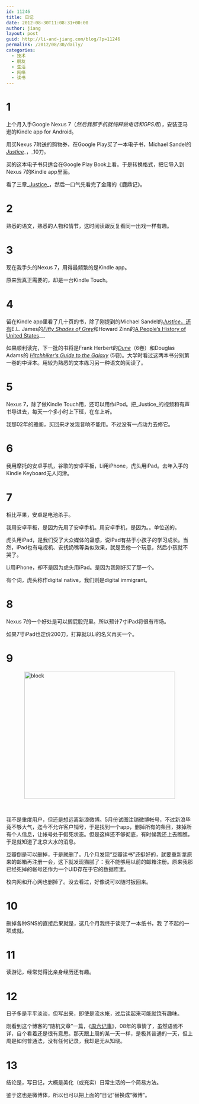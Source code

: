 ```yaml
---
id: 11246
title: 日记
date: 2012-08-30T11:08:31+00:00
author: jiang
layout: post
guid: http://li-and-jiang.com/blog/?p=11246
permalink: /2012/08/30/daily/
categories:
  - 技术
  - 朋友
  - 生活
  - 网络
  - 读书
---
```

# 1

上个月入手Google Nexus 7（_然后我那手机就纯粹做电话和GPS用_），安装亚马逊的Kindle app for Android。

用买Nexus 7附送的购物券，在Google Play买了一本电子书，Michael Sandel的<a href="http://www.amazon.com/Justice-Whats-Right-Thing-Do/dp/0374532508/ref=sr_1_1?ie=UTF8&qid=1346182652&sr=8-1&keywords=justice" target="_blank"><em>Justice</em></a>_，_10刀。

买的这本电子书只适合在Google Play Book上看。于是转换格式，把它导入到Nexus 7的Kindle app里面。

看了三章_<a href="http://www.amazon.com/Justice-Whats-Right-Thing-Do/dp/0374532508/ref=sr_1_1?ie=UTF8&qid=1346182652&sr=8-1&keywords=justice" target="_blank">Justice</a>_，然后一口气先看完了金庸的《鹿鼎记》。

# 2

熟悉的语文，熟悉的人物和情节，这时阅读跟反复看同一出戏一样有趣。

# 3

现在我手头的Nexus 7，用得最频繁的是Kindle app。

原来我真正需要的，却是一台Kindle Touch。

# 4

留在Kindle app里看了几十页的书，除了刚提到的Michael Sandel的<a href="http://www.amazon.com/Justice-Whats-Right-Thing-Do/dp/0374532508/ref=sr_1_1?ie=UTF8&qid=1346182652&sr=8-1&keywords=justice" target="_blank"><em>Justice</em>，还有</a>E.L. James的[_Fifty Shades of Grey_](http://www.amazon.com/Turtleback-Library-Binding-Edition-Trilogy/dp/0606259090/ref=sr_1_1?ie=UTF8&qid=1341721881&sr=8-1&keywords=fifty+shades+of+grey)和Howard Zinn的<a href="http://www.amazon.com/Peoples-History-United-States-1492-Present/dp/0060528370" target="_blank">A People’s History of United States</a>__.

如果顺利读完，下一批的书将是Frank Herbert的<a href="http://www.amazon.com/Dune-Chronicles-Book-1/dp/0441172717" target="_blank"><em>Dune</em></a>（6卷）和Douglas Adams的 <a href="http://www.amazon.com/Hitchhikers-Guide-Galaxy-Sf-Masterworks/dp/0575115343/ref=sr_1_1?s=books&ie=UTF8&qid=1346271426&sr=1-1&keywords=Hitchhiker%27s+Guide+to+the+Galaxy" target="_blank"><em>Hitchhiker&#8217;s Guide to the Galaxy</em></a> (5卷)。大学时看过这两本书分别第一卷的中译本。用较为熟悉的文本练习另一种语文的阅读了。

# 5

Nexus 7，除了做Kindle Touch用，还可以用作iPod。把_Justice_的视频和有声书导进去，每天一个多小时上下班，在车上听。

我那02年的雅阁，买回来才发现音响不能用。不过没有一点动力去修它。

# 6

我用摩托的安卓手机，谷歌的安卓平板，Li用iPhone，虎头用iPad。去年入手的Kindle Keyboard无人问津。

# 7

相比苹果，安卓是电池杀手。

我用安卓平板，是因为先用了安卓手机。用安卓手机，是因为。。单位送的。

虎头用iPad，是我们受了大众媒体的蛊惑，说iPad有益于小孩子的学习成长。当然，iPad也有电视机、安抚奶嘴等类似效果，就是丢他一个玩意，然后小孩就不哭了。

Li用iPhone，却不是因为虎头用iPad。是因为我刚好买了那一个。

有个词，虎头称作digital native，我们则是digital immigrant。

# 8

Nexus 7的一个好处是可以搁屁股兜里。所以预计7寸iPad将很有市场。

如果7寸iPad也定价200刀，打算就以Li的名义再买一个。

# 9

[<img style="background-image: none; border-right-width: 0px; margin: 0px auto; padding-left: 0px; padding-right: 0px; display: block; float: none; border-top-width: 0px; border-bottom-width: 0px; border-left-width: 0px; padding-top: 0px" title="block" border="0" alt="block" src="http://li-and-jiang.com/blog/wp-content/uploads/2012/08/block_thumb.png" width="407" height="343" />](http://li-and-jiang.com/blog/wp-content/uploads/2012/08/block.png)

&#160;

我不是重度用户，但还是想远离新浪微博。5月份试图注销微博帐号，不过新浪毕竟不够大气，迄今不允许客户销号，于是找到一个app，删掉所有的条目，抹掉所有个人信息，让帐号处于假死状态。但是这样还不够彻底，有时候我还上去瞧瞧，于是就知道了北京大水的消息。

豆瓣倒是可以删掉，于是就删了。几个月发现“豆瓣读书”还挺好的，就要重新拿原来的邮箱再注册一会，这下就发现猫腻了：我不能够用以前的邮箱注册。原来我那已经死掉的帐号还作为一个UID存在于它的数据库里。

校内网和开心网也删掉了。没去看过，好像说可以随时扳回来。

# 10

删掉各种SNS的直接后果就是，这几个月我终于读完了一本纸书，我 了不起的一项成就。

# 11

读游记，经常觉得比亲身经历还有趣。

# 12

日子多是平平淡淡，但写出来，即使是流水帐，过后读起来可能就饶有趣味。

刚看到这个博客的“随机文章”一篇，《<a href="http://li-and-jiang.com/blog/2008/11/29/%E5%91%A8%E5%85%AD%E8%AE%B0%E4%BA%8B/" target="_blank">周六记事</a>》，08年的事情了，虽然语焉不详，自个看着还是很有意思。那天跟上周的某一天一样，是极其普通的一天，但上周是如何普通法，没有任何记录，我却是无从知晓。

# 13

结论是，写日记，大概是美化（或充实）日常生活的一个简易方法。

鉴于这也是微博体，所以也可以把上面的“日记”替换成“微博”。